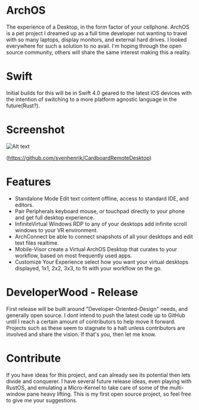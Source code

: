 # ArchOS

The experience of a Desktop, in the form factor of your cellphone. ArchOS is a pet project I dreamed up as a full time developer not wanting to travel with so many laptops, display monitors, and external hard drives. I looked everywhere for such a solution to no avail. I'm hoping through the open source community, others will share the same interest making this a reality.


# Swift
Initial builds for this will be in Swift 4.0 geared to the latest iOS devices with the intention of switching to a more platform agnostic language in the future(Rust?). 

# Screenshot
![Alt text](https://preview.ibb.co/cCVdLb/vr_screenshot.png "Android Screenshot")

(https://github.com/svenhenrik/CardboardRemoteDesktop)


# Features

- Standalone Mode Edit text content offline, access to standard IDE, and editors.
- Pair Peripherals keyboard mouse, or touchpad directly to your phone and get full desktop experience.
- InfiniteVirtual Windows RDP to any of your desktops add infinite scroll windows to your VR environment.
- ArchConnect be able to connect snapshots of all your desktops and edit text files realtime.
- Mobile-Visor create a Virtual ArchOS Desktop that curates to your workflow, based on most frequently used apps.
- Customize Your Experience select how you want your virtual desktops displayed, 1x1, 2x2, 3x3, to fit with your workflow on the go. 




# DeveloperWood - Release

First release will be built around "Developer-Oriented-Design" needs, and generally open source. I dont intend to push the latest code up to GitHub until I reach a certain amount of contributors to help move it forward. Projects such as these seem to stagnate to a halt unless contributors are involved and share the vision. If that's you, then let me know. 


# Contribute

If you have ideas for this project, and can already see its potential then lets divide and conquerer. I have several future release ideas, even playing with RustOS, and emulating a Micro-Kernel to take care of some of the multi-window pane heavy lifting. This is my first open source project, so feel free to give me your suggestions.



